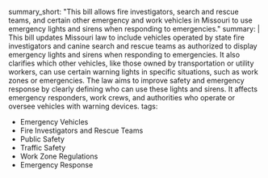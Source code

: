 summary_short: "This bill allows fire investigators, search and rescue teams, and certain other emergency and work vehicles in Missouri to use emergency lights and sirens when responding to emergencies."
summary: |
  This bill updates Missouri law to include vehicles operated by state fire investigators and canine search and rescue teams as authorized to display emergency lights and sirens when responding to emergencies. It also clarifies which other vehicles, like those owned by transportation or utility workers, can use certain warning lights in specific situations, such as work zones or emergencies. The law aims to improve safety and emergency response by clearly defining who can use these lights and sirens. It affects emergency responders, work crews, and authorities who operate or oversee vehicles with warning devices.
tags:
  - Emergency Vehicles
  - Fire Investigators and Rescue Teams
  - Public Safety
  - Traffic Safety
  - Work Zone Regulations
  - Emergency Response
